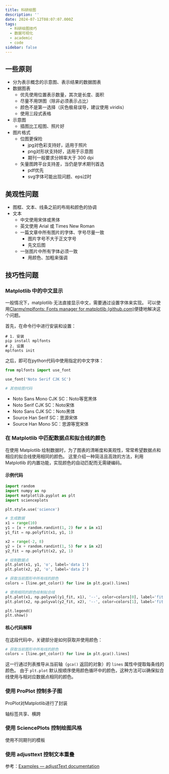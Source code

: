 ```yaml
---
title: 科研绘图
description: ''
date: 2024-07-12T08:07:07.000Z
tags:
  - 科研绘图技巧
  - 数据可视化
  - academic
  - code
sidebar: false
---
```



## 一些原则

- 分为表示概念的示意图、表示结果的数据图表
- 数据图表
	- 优先使用位置表示数量，其次是长度、面积
	- 尽量不用饼图（除非必须表示占比）
	- 颜色不是第一选择（灰色极易误导，建议使用 viridis）
	- 使用三段式表格
- 示意图
	- 插图比工程图、照片好
- 图片格式
	- 位图更保险
		- jpg对色彩支持好，适用于照片
		- png对形状支持好，适用于示意图
		- 期刊一般要求分辨率大于 300 dpi
	- 矢量图跨平台支持差，当仍是学术期刊首选
		- pdf优先
		- svg字体可能出现问题、eps过时

## 美观性问题

- 图框、文本、线条之前的布局和颜色的协调
- 文本
	- 中文使用宋体或黑体
	- 英文使用 Arial 或 Times New Roman
	- 一篇文章中所有图片的字体、字号尽量一致
		- 图片字号不大于正文字号
		- 先文后图
	- 一张图片中所有字体必须一致
		- 用颜色、加粗来强调


## 技巧性问题

### Matplotlib 中的中文显示

一般情况下，matplotlib 无法直接显示中文，需要通过设置字体来实现。
可以使用[Clarmy/mplfonts: Fonts manager for matplotlib (github.com)](https://github.com/Clarmy/mplfonts)便捷地解决这个问题。

首先，在命令行中进行安装和设置：
```shell
# 1. 安装
pip install mplfonts
# 2. 设置
mplfonts init
```

之后，即可在python代码中使用指定的中文字体：
```python
from mplfonts import use_font

use_font('Noto Serif CJK SC')

# 其他绘图代码	
```

- Noto Sans Mono CJK SC：Noto等宽黑体
- Noto Serif CJK SC：Noto宋体
- Noto Sans CJK SC：Noto黑体
- Source Han Serif SC：思源宋体
- Source Han Mono SC：思源等宽宋体

### 在 Matplotlib 中匹配数据点和拟合线的颜色

在使用 Matplotlib 绘制数据时，为了图表的清晰度和美观性，常常希望数据点和相应的拟合线使用相同的颜色。
这里介绍一种简洁且高效的方法，利用 Matplotlib 的内置功能，实现颜色的自动匹配而无需硬编码。

#### 示例代码

```python
import random
import numpy as np
import matplotlib.pyplot as plt
import scienceplots

plt.style.use('science')

# 生成数据
x1 = range(10)
y1 = [x + random.randint(1, 2) for x in x1]
y1_fit = np.polyfit(x1, y1, 1)

x2 = range(-2, 8)
y2 = [x + random.randint(1, 5) for x in x2]
y2_fit = np.polyfit(x2, y2, 1)

# 绘制数据点
plt.plot(x1, y1, 'o', label='data 1')
plt.plot(x2, y2, 'o', label='data 2')

# 获取当前图形中所有线的颜色
colors = [line.get_color() for line in plt.gca().lines]

# 使用相同的颜色绘制拟合线
plt.plot(x1, np.polyval(y1_fit, x1), '--', color=colors[0], label='fit 1')
plt.plot(x2, np.polyval(y2_fit, x2), '--', color=colors[1], label='fit 2')

plt.legend()
plt.show()
```

#### 核心代码解释

在这段代码中，关键部分是如何获取并使用颜色：

```python
# 获取当前图形中所有线的颜色 
colors = [line.get_color() for line in plt.gca().lines]
```

这一行通过列表推导从当前轴（`gca()` 返回的对象）的 `lines` 属性中提取每条线的颜色。
由于 `plt.plot` 默认按顺序使用颜色循环中的颜色，这种方法可以确保拟合线使用与相对应数据点相同的颜色。

### 使用 ProPlot 控制多子图

ProPlot对Matplotlib进行了封装

轴标签共享、横跨

### 使用 SciencePlots 控制绘图风格

使用不同期刊的模板

### 使用 adjusttext 控制文本重叠

参考：[Examples — adjustText documentation](https://adjusttext.readthedocs.io/en/latest/Examples.html)


